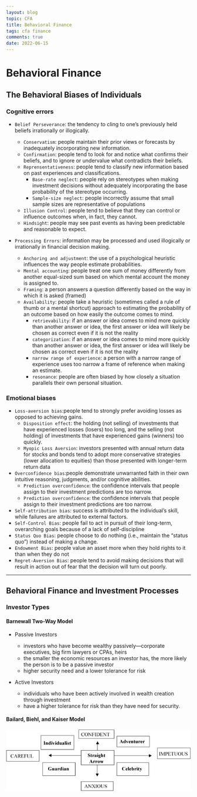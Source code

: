 ```yaml
---
layout: blog
topic: CFA
title: Behavioral Finance
tags: cfa finance
comments: true
date: 2022-06-15
---
```


# Behavioral Finance

## The Behavioral Biases of Individuals

### Cognitive errors

- `Belief Perseverance`: the tendency to cling to one’s previously held beliefs irrationally or illogically.
  - `Conservatism`: people maintain their prior views or forecasts by inadequately incorporating new information.
  - `Confirmation`: people tend to look for and notice what confirms their beliefs, and to ignore or undervalue what contradicts their beliefs.
  - `Reprensentativeness`: people tend to classify new information based on past experiences and classifications.
    - `Base-rate neglect`: people rely on stereotypes when making investment decisions without adequately incorporating the base probability of the stereotype occurring.
    - `Sample-size neglect`: people incorrectly assume that small sample sizes are representative of populations 
  - `Illusion Control`: people tend to believe that they can control or influence outcomes when, in fact, they cannot.
  - `Hindsight`: people may see past events as having been predictable and reasonable to expect. 

- `Processing Errors`: information may be processed and used illogically or irrationally in financial decision making.
  - `Anchoring and adjustment`: the use of a psychological heuristic influences the way people estimate probabilities. 
  - `Mental accounting`: people treat one sum of money differently from another equal-sized sum based on which mental account the money is assigned to.
  - `Framing`: a person answers a question differently based on the way in which it is asked (framed)
  - `Availability`: people take a heuristic (sometimes called a rule of thumb or a mental shortcut) approach to estimating the probability of an outcome based on how easily the outcome comes to mind.
    - `retrievability`: if an answer or idea comes to mind more quickly than another answer or idea, the first answer or idea will likely be chosen as correct even if it is not the reality
    - `categorization`: if an answer or idea comes to mind more quickly than another answer or idea, the first answer or idea will likely be chosen as correct even if it is not the reality
    - `narrow range of experience`: a person with a narrow range of experience uses too narrow a frame of reference when making an estimate.
    - `resonance`: people are often biased by how closely a situation parallels their own personal situation.

### Emotional biases

- `Loss-aversion bias`:people tend to strongly prefer avoiding losses as opposed to achieving gains.
  - `Disposition effect`: the holding (not selling) of investments that have experienced losses (losers) too long, and the selling (not holding) of investments that have experienced gains (winners) too quickly.
  - `Myopic Loss Aversion`: investors presented with annual return data for stocks and bonds tend to adopt more conservative strategies (lower allocation to equities) than those presented with longer-term return data
 - `Overconfidence bias`:people demonstrate unwarranted faith in their own intuitive reasoning, judgments, and/or cognitive abilities. 
    - `Prediction overconfidence`: the confidence intervals that people assign to their investment predictions are too narrow. 
    - `Prediction overconfidence`: the confidence intervals that people assign to their investment predictions are too narrow. 
 - `Self-attribution bias`: success is attributed to the individual’s skill, while failures are attributed to external factors.
 - `Self-Control Bias`: people fail to act in pursuit of their long-term, overarching goals because of a lack of self-discipline
 - `Status Quo Bias`: people choose to do nothing (i.e., maintain the “status quo”) instead of making a change. 
 - `Endowment Bias`: people value an asset more when they hold rights to it than when they do not
 - `Regret-Aversion Bias`: people tend to avoid making decisions that will result in action out of fear that the decision will turn out poorly. 

***

## Behavioral Finance and Investment Processes

### Investor Types

#### Barnewall Two-Way Model

- Passive Investors
  - investors who have become wealthy passively—corporate executives, big firm lawyers or CPAs, heirs 
  - the smaller the economic resources an investor has, the more likely the person is to be a passive investor
  - higher security need and a lower tolerance for risk

- Active Investors
  - individuals who have been actively involved in wealth creation through investment
  - have a higher tolerance for risk than they have need for security. 

#### Bailard, Biehl, and Kaiser Model
![kkb model](/assets/kkb-model.png)






